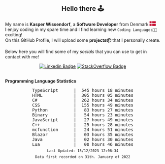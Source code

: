 ## <p align="center">Hello there 🕹️</p>

My name is **Kasper Wissendorf**, a **Software Developer** from Denmark <img src="/icons/denmark85.PNG" width="20"><br/>
I enjoy coding in my spare time and I find learning new `Coding Languages👨‍💻` exciting!<br/>
On this GitHub Profile, I will upload some **projects📦** that I personally create.

Below here you will find some of my *socials* that you can use to get in contact with me! 

<div align="center">
  
[![Linkedin Badge](https://img.shields.io/badge/-LinkedIn-blue?style=flat-square&logo=Linkedin&logoColor=white)](https://www.linkedin.com/in/kasper-wissendorf-7279011b6/)
[![StackOverflow Badge](https://img.shields.io/badge/-Stack%20Overflow-FE7A16?style=flat-square&logo=Stack-Overflow&logoColor=white)](https://stackoverflow.com/users/18100435/kasper-wissendorf)
</div>

<br>
<strong>Programming Language Statistics</strong>
<br>
<div align="center">
<pre>
TypeScript      |  545 hours 18 minutes
HTML            |  305 hours 05 minutes
C#              |  262 hours 34 minutes
CSS             |  155 hours 49 minutes
Python          |   83 hours 27 minutes
Binary          |   54 hours 23 minutes
JavaScript      |   27 hours 49 minutes
C++             |   25 hours 28 minutes
mcfunction      |   24 hours 51 minutes
Blazor          |   03 hours 35 minutes
Java            |   02 hours 30 minutes
Lua             |   00 hours 46 minutes
<sub>Last Updated: 15/12/2023 12:06:34</sub>
<sub>Data first recorded on 31th. January of 2022</sub>
</pre>
</div>

